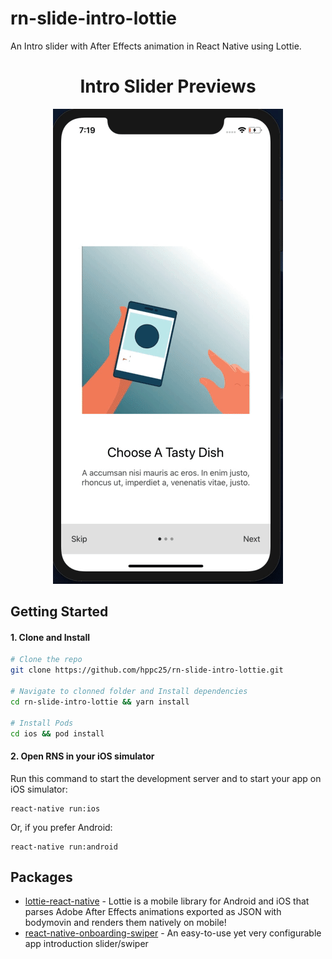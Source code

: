 # rn-slide-intro-lottie
An Intro slider with After Effects animation in React Native using Lottie.

<div align="center">
    <h1>Intro Slider Previews </h1>
 <img src="docs/gifs/app.gif" />
</div>


## Getting Started

#### 1. Clone and Install

```bash
# Clone the repo
git clone https://github.com/hppc25/rn-slide-intro-lottie.git

# Navigate to clonned folder and Install dependencies
cd rn-slide-intro-lottie && yarn install

# Install Pods
cd ios && pod install
```

#### 2. Open RNS in your iOS simulator

Run this command to start the development server and to start your app on iOS simulator:
```
react-native run:ios
```

Or, if you prefer Android:
```
react-native run:android
```

## Packages 
- [lottie-react-native](https://github.com/lottie-react-native/lottie-react-native) - Lottie is a mobile library for Android and iOS that parses Adobe After Effects animations exported as JSON with bodymovin and renders them natively on mobile!
- [react-native-onboarding-swiper](https://github.com/jfilter/react-native-onboarding-swiper) - An easy-to-use yet very configurable app introduction slider/swiper

